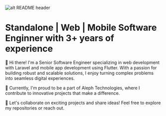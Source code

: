 ![alt README header](https://aries.lk/public/assets/images/git-header.png)

# Standalone | Web | Mobile Software Enginner with 3+ years of experience

👋 Hi there! I'm a Senior Software Engineer specializing in web development with Laravel and mobile app development using Flutter. With a passion for building robust and scalable solutions, I enjoy turning complex problems into seamless digital experiences.

💼 Currently, I'm proud to be a part of Aleph Technologies, where I contribute to innovative projects that make a difference.

🌟 Let's collaborate on exciting projects and share ideas! Feel free to explore my repositories or reach out.
